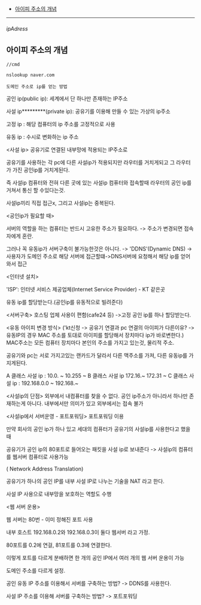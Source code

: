 - [아이피 주소의 개념](#ipAdress)



---


###### ipAdress

아이피 주소의 개념
-

```
//cmd

nslookup naver.com

도메인 주소로 ip를 얻는 방법
```

공인 ip(public ip): 세계에서 단 하나만 존재하는 IP주소

사설 ip*********(private ip): 공유기를 이용해 만들 수 있는 가상의 ip주소


고정 ip : 해당 컴퓨터의 ip 주소를 고정적으로 사용

유동 ip : 수시로 변화하는 ip 주소


<사설 ip>
공유기로 연결된 내부망에 적용되는 IP주소로

공유기를 사용하는 각 pc에 다른 사설ip가 적용되지만 라우터를 거치게되고 그 라우터가 가진 공인ip를 거치게된다. 

즉 사설ip 컴퓨터와 전혀 다른 곳에 있는 사설ip 컴퓨터와 접속할때 라우터의 공인 ip를 거쳐서 통신 할 수있다는것.

사설ip끼리 직접 접근x, 그리고 사설ip는 중복된다.

<공인ip가 필요할 때>

서버의 역할을 하는 컴퓨터는 반드시 고유한 주소가 필요하다. -> 주소가 변경되면 접속자에게 혼란.

그러나 꼭 유동ip가 서버구축이 불가능한것은 아니다. -> 'DDNS'(Dynamic DNS)
-> 사용자가 도메인 주소로 해당 서버에 접근할떄->DNS서버에 요청해서 해당 ip를 얻어와서 접근

<인터넷 설치>

'ISP': 인터넷 서비스 제공업체(Internet Service Provider) - KT 같은곳

유동 ip를 할당받는다.(공인ip를 유동적으로 빌려준다)

<서버구축>
호스팅 업체 사용이 편함(cafe24 등)
->고정 공인 ip를 하나 할당받는다.

<유동 아이피 변경 방식>
('kt신청 -> 공유기 연결과 pc 연결의 아이피가 다른이유? -> 유동IP의 경우 MAC 주소를 토대로 아이피를 할당해서 장치마다 ip가 바로변한다.)
MAC주소는 모든 컴퓨터 장치마다 본인의 주소를 가지고 있는것, 물리적 주소.

공유기와 pc는 서로 가지고있는 랜카드가 달라서 다른 맥주소를 가져, 다른 유동ip를 가지게된다.


A 클래스 사설 ip : 10.0. ~ 10.255 ~
B 클래스 사설 ip 172.16.~ 172.31 ~
C 클래스 사설 ip : 192.168.0.0 ~ 192.168.~

<사설ip의 단점>
외부에서 내컴퓨터를 찾을 수 없다.
공인 ip주소가 아니라서 하나만 존재하는게 아니다.
내부에서만 의미가 있고 외부에서는 접속 불가

<사설ip에서 서버운영 - 포트포워딩>
포트포워딩 이용

만약 회사의 공인 ip가 하나 있고 세대의 컴퓨터가 공유기의 사설ip를 사용한다고 했을때

공유기가 공인 ip의 80포트로 들어오는 패킷을 사설 ip로 보내준다 -> 사설ip의 컴퓨터를 웹서버 컴퓨터로 사용가능


<NAT> ( Network Address Translation)

공유기가 하나의 공인 IP를 내부 사설 IP로 나누는 기술을 NAT 라고 한다.

사설 IP 사용으로 내부망을 보호하는 역할도 수행

<웹 서버 운용>

웹 서버는 80번 - 이미 정해진 포트 사용

내부 호스트 192.168.0.2와 192.168.0.3이 둘다 웹서버 라고 가정.

80포트를 0.2에 연걸, 81포트를 0.3에 연결한다.

이렇게 포트를 다르게 분배하면 한 개의 공인 IP에서 여러 개의 웹 서버 운용이 가능

도메인 주소를 다르게 설정.


공인 유동 IP 주소를 이용해서 서버를 구축하는 방법?
-> DDNS를 사용한다.

사설 IP 주소를 이용해 서버를 구축하는 방법?
-> 포트포워딩
